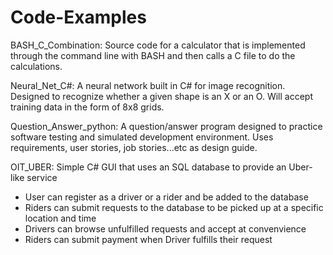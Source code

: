 # Code-Examples

BASH_C_Combination: Source code for a calculator that is implemented through the command line 
with BASH and then calls a C file to do the calculations.

Neural_Net_C#: A neural network built in C# for image recognition. Designed to recognize whether
a given shape is an X or an O. Will accept training data in the form of 8x8 grids.

Question_Answer_python: A question/answer program designed to practice software testing and
simulated development environment. Uses requirements, user stories, job stories...etc as design guide.

OIT_UBER: 
Simple C# GUI that uses an SQL database to provide an Uber-like service
- User can register as a driver or a rider and be added to the database
- Riders can submit requests to the database to be picked up at a specific location and time
- Drivers can browse unfulfilled requests and accept at convenvience
- Riders can submit payment when Driver fulfills their request